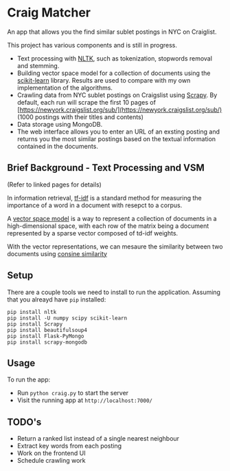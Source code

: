 # Craig Matcher

An app that allows you the find similar sublet postings in NYC on Craiglist.

This project has various components and is still in progress.

* Text processing with [NLTK](http://www.nltk.org/), such as tokenization, stopwords removal and stemming.
* Building vector space model for a collection of documents using the [scikit-learn](http://scikit-learn.org/stable/index.html) library. Results are used to compare with my own implementation of the algorithms.
* Crawling data from NYC sublet postings on Craigslist using [Scrapy](http://doc.scrapy.org/en/latest/index.html). By default, each run will scrape the first 10 pages of [https://newyork.craigslist.org/sub/](https://newyork.craigslist.org/sub/) (1000 postings with their titles and contents) 
* Data storage using MongoDB.
* The web interface allows you to enter an URL of an exsting posting and returns you the most similar postings based on the textual information contained in the documents.

## Brief Background - Text Processing and VSM

(Refer to linked pages for details)

In information retrieval, [tf-idf](http://en.wikipedia.org/wiki/Tf%E2%80%93idf) is a standard method for measuring the importance of a word in a document with resepct to a corpus. 

A [vector space model](http://en.wikipedia.org/wiki/Vector_space_model) is a way to represent a collection of documents in a high-dimensional space, with each row of the matrix being a document represented by a sparse vector composed of td-idf weights.

With the vector representations, we can mesaure the similarity between two documents using [consine similarity](http://en.wikipedia.org/wiki/Cosine_similarity)

## Setup

There are a couple tools we need to install to run the application. Assuming that you alreayd have `pip` installed:

```
pip install nltk
pip install -U numpy scipy scikit-learn
pip install Scrapy
pip install beautifulsoup4
pip install Flask-PyMongo
pip install scrapy-mongodb

```

## Usage

To run the app:

* Run `python craig.py` to start the server
* Visit the running app at `http://localhost:7000/`

## TODO's

* Return a ranked list instead of a single nearest neighbour
* Extract key words from each posting
* Work on the frontend UI
* Schedule crawling work
